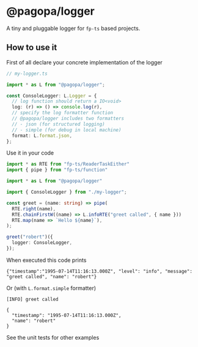 # @pagopa/logger

A tiny and pluggable logger for `fp-ts` based projects.

## How to use it

First of all declare your concrete implementation of the logger

```typescript
// my-logger.ts

import * as L from "@pagopa/logger";

const ConsoleLogger: L.Logger = {
  // log function should return a IO<void>
  log: (r) => () => console.log(r),
  // specify the log formatter function
  // @pagopa/logger includes two formatters
  // - json (for structured logging)
  // - simple (for debug in local machine)
  format: L.format.json,
};
```

Use it in your code

```typescript
import * as RTE from "fp-ts/ReaderTaskEither"
import { pipe } from "fp-ts/function"

import * as L from "@pagopa/logger"

import { ConsoleLogger } from "./my-logger";

const greet = (name: string) => pipe(
  RTE.right(name),
  RTE.chainFirstW((name) => L.infoRTE("greet called", { name }))
  RTE.map(name => `Hello ${name}`),
);

greet("robert")({
  logger: ConsoleLogger,
});
```

When executed this code prints

```
{"timestamp":"1995-07-14T11:16:13.000Z", "level": "info", "message": "greet called", "name": "robert"}
```

Or (with `L.format.simple` formatter)

```
[INFO] greet called

{
  "timestamp": "1995-07-14T11:16:13.000Z",
  "name": "robert"
}
```

See the unit tests for other examples
